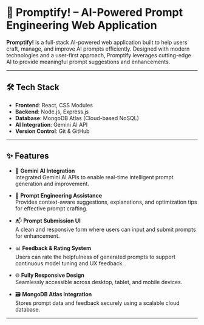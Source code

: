 # 🚀 Promptify! – AI-Powered Prompt Engineering Web Application

**Promptify!** is a full-stack AI-powered web application built to help users craft, manage, and improve AI prompts efficiently. Designed with modern technologies and a user-first approach, Promptify leverages cutting-edge AI to provide meaningful prompt suggestions and enhancements.

---

## 🛠️ Tech Stack

- **Frontend**: React, CSS Modules
- **Backend**: Node.js, Express.js
- **Database**: MongoDB Atlas (Cloud-based NoSQL)
- **AI Integration**: Gemini AI API
- **Version Control**: Git & GitHub

---

## ✨ Features

- 🤖 **Gemini AI Integration**  
  Integrated Gemini AI APIs to enable real-time intelligent prompt generation and improvement.

- 🧠 **Prompt Engineering Assistance**  
  Provides context-aware suggestions, explanations, and optimization tips for effective prompt crafting.

- 📬 **Prompt Submission UI**  
  A clean and responsive form where users can input and submit prompts for enhancement.

- 📊 **Feedback & Rating System**  
  Users can rate the helpfulness of generated prompts to support continuous model tuning and UX feedback.

- 🌐 **Fully Responsive Design**  
  Seamlessly accessible across desktop, tablet, and mobile devices.

- 🗃️ **MongoDB Atlas Integration**  
  Stores prompt data and feedback securely using a scalable cloud database.

--- 


